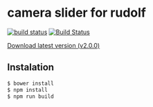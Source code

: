 # camera slider for rudolf

[![build status](https://gitlab.com/rudolfcms/camera-slider/badges/master/build.svg)](https://gitlab.com/rudolfcms/camera-slider/commits/master)
[![Build Status](https://travis-ci.org/rudolfcms/camera-slider.svg?branch=master)](https://travis-ci.org/rudolfcms/camera-slider)

[Download latest version (v2.0.0)](https://github.com/rudolfcms/camera-slider/releases/download/v1.0.0/camera-slider.zip)

## Instalation

```bash
$ bower install
$ npm install
$ npm run build
```
